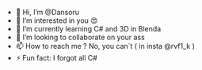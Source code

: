 - 👋 Hi, I’m @Dansoru
- 👀 I’m interested in you 😍
- 🌱 I’m currently learning C# and 3D in Blenda
- 💞️ I’m looking to collaborate on your ass
- 📫 How to reach me ? No, you can´t ( in insta @rvf1_k )
- ⚡ Fun fact: I forgot all C#

<!---
Dansoru/Dansoru is a ✨ special ✨ repository because its `README.md` (this file) appears on your GitHub profile.
You can click the Preview link to take a look at your changes.
--->
